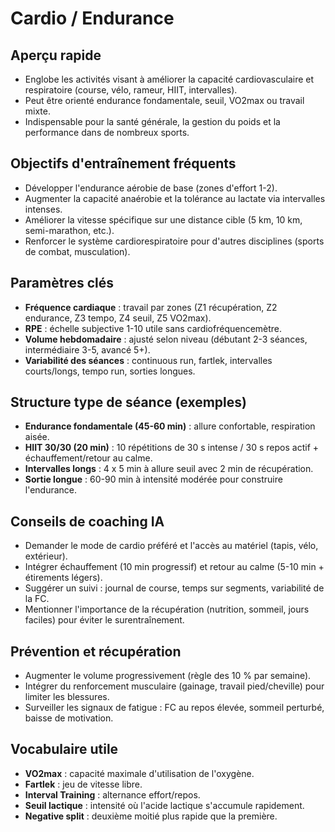 # Cardio / Endurance

## Aperçu rapide
- Englobe les activités visant à améliorer la capacité cardiovasculaire et respiratoire (course, vélo, rameur, HIIT, intervalles).
- Peut être orienté endurance fondamentale, seuil, VO2max ou travail mixte.
- Indispensable pour la santé générale, la gestion du poids et la performance dans de nombreux sports.

## Objectifs d'entraînement fréquents
- Développer l'endurance aérobie de base (zones d'effort 1-2).
- Augmenter la capacité anaérobie et la tolérance au lactate via intervalles intenses.
- Améliorer la vitesse spécifique sur une distance cible (5 km, 10 km, semi-marathon, etc.).
- Renforcer le système cardiorespiratoire pour d'autres disciplines (sports de combat, musculation).

## Paramètres clés
- **Fréquence cardiaque** : travail par zones (Z1 récupération, Z2 endurance, Z3 tempo, Z4 seuil, Z5 VO2max).
- **RPE** : échelle subjective 1-10 utile sans cardiofréquencemètre.
- **Volume hebdomadaire** : ajusté selon niveau (débutant 2-3 séances, intermédiaire 3-5, avancé 5+).
- **Variabilité des séances** : continuous run, fartlek, intervalles courts/longs, tempo run, sorties longues.

## Structure type de séance (exemples)
- **Endurance fondamentale (45-60 min)** : allure confortable, respiration aisée.
- **HIIT 30/30 (20 min)** : 10 répétitions de 30 s intense / 30 s repos actif + échauffement/retour au calme.
- **Intervalles longs** : 4 x 5 min à allure seuil avec 2 min de récupération.
- **Sortie longue** : 60-90 min à intensité modérée pour construire l'endurance.

## Conseils de coaching IA
- Demander le mode de cardio préféré et l'accès au matériel (tapis, vélo, extérieur).
- Intégrer échauffement (10 min progressif) et retour au calme (5-10 min + étirements légers).
- Suggérer un suivi : journal de course, temps sur segments, variabilité de la FC.
- Mentionner l'importance de la récupération (nutrition, sommeil, jours faciles) pour éviter le surentraînement.

## Prévention et récupération
- Augmenter le volume progressivement (règle des 10 % par semaine).
- Intégrer du renforcement musculaire (gainage, travail pied/cheville) pour limiter les blessures.
- Surveiller les signaux de fatigue : FC au repos élevée, sommeil perturbé, baisse de motivation.

## Vocabulaire utile
- **VO2max** : capacité maximale d'utilisation de l'oxygène.
- **Fartlek** : jeu de vitesse libre.
- **Interval Training** : alternance effort/repos.
- **Seuil lactique** : intensité où l'acide lactique s'accumule rapidement.
- **Negative split** : deuxième moitié plus rapide que la première.
